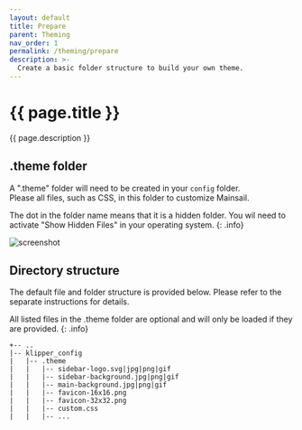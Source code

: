 ```yaml
---
layout: default
title: Prepare
parent: Theming
nav_order: 1
permalink: /theming/prepare
description: >-
  Create a basic folder structure to build your own theme.
---
```


# {{ page.title }}
{{ page.description }}

## .theme folder
A ".theme" folder will need to be created in your `config` folder.  
Please all files, such as CSS, in this folder to customize Mainsail.

The dot in the folder name means that it is a hidden folder. You wil need to activate "Show Hidden Files" in your operating system.
{: .info}

![screenshot](../assets/img/customizing/screenshot-display-hidden-files.png)

## Directory structure
The default file and folder structure is provided below. Please refer to the separate instructions for details.

All listed files in the .theme folder are optional and will only be loaded if they are provided.
{: .info}

```
+-- ..
|-- klipper_config
|   |-- .theme
|   |   |-- sidebar-logo.svg|jpg|png|gif
|   |   |-- sidebar-background.jpg|png|gif
|   |   |-- main-background.jpg|png|gif
|   |   |-- favicon-16x16.png
|   |   |-- favicon-32x32.png
|   |   |-- custom.css
|   |   |-- ...
```